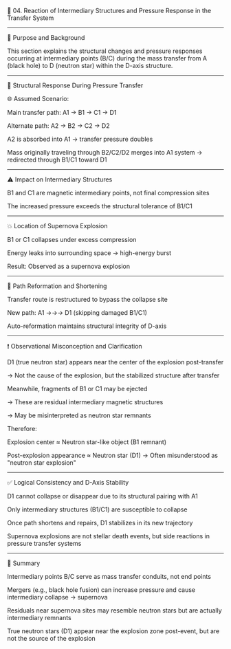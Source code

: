 🧹 04. Reaction of Intermediary Structures and Pressure Response in the Transfer System

---

📌 Purpose and Background

This section explains the structural changes and pressure responses occurring at intermediary points (B/C) during the mass transfer from A (black hole) to D (neutron star) within the D-axis structure.

---

🔄 Structural Response During Pressure Transfer

🌐 Assumed Scenario:

Main transfer path: A1 → B1 → C1 → D1

Alternate path: A2 → B2 → C2 → D2

A2 is absorbed into A1 → transfer pressure doubles

Mass originally traveling through B2/C2/D2 merges into A1 system → redirected through B1/C1 toward D1

---

⚠ Impact on Intermediary Structures

B1 and C1 are magnetic intermediary points, not final compression sites

The increased pressure exceeds the structural tolerance of B1/C1

---

💥 Location of Supernova Explosion

B1 or C1 collapses under excess compression

Energy leaks into surrounding space → high-energy burst

Result: Observed as a supernova explosion

---

🔄 Path Reformation and Shortening

Transfer route is restructured to bypass the collapse site

New path: A1 →→→ D1 (skipping damaged B1/C1)

Auto-reformation maintains structural integrity of D-axis

---

❗ Observational Misconception and Clarification

D1 (true neutron star) appears near the center of the explosion post-transfer

→ Not the cause of the explosion, but the stabilized structure after transfer

Meanwhile, fragments of B1 or C1 may be ejected

→ These are residual intermediary magnetic structures

→ May be misinterpreted as neutron star remnants

Therefore:

Explosion center ≈ Neutron star-like object (B1 remnant)

Post-explosion appearance ≈ Neutron star (D1) → Often misunderstood as "neutron star explosion"

---

✅ Logical Consistency and D-Axis Stability

D1 cannot collapse or disappear due to its structural pairing with A1

Only intermediary structures (B1/C1) are susceptible to collapse

Once path shortens and repairs, D1 stabilizes in its new trajectory

Supernova explosions are not stellar death events, but side reactions in pressure transfer systems

---

🧠 Summary

Intermediary points B/C serve as mass transfer conduits, not end points

Mergers (e.g., black hole fusion) can increase pressure and cause intermediary collapse → supernova

Residuals near supernova sites may resemble neutron stars but are actually intermediary remnants

True neutron stars (D1) appear near the explosion zone post-event, but are not the source of the explosion